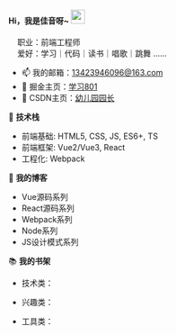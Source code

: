<!--
**jiayinya/jiayinya** is a ✨ _special_ ✨ repository because its `README.md` (this file) appears on your GitHub profile.

Here are some ideas to get you started:

- 🔭 I’m currently working on ...
- 🌱 I’m currently learning ...
- 👯 I’m looking to collaborate on ...
- 🤔 I’m looking for help with ...
- 💬 Ask me about ...
- 📫 How to reach me: ...
- 😄 Pronouns: ...
- ⚡ Fun fact: ...
-->
#### Hi，我是佳音呀~ <img src="https://media.giphy.com/media/hvRJCLFzcasrR4ia7z/giphy.gif" width="25px">
&nbsp;&nbsp;&nbsp;&nbsp;职业：前端工程师
<br />
&nbsp;&nbsp;&nbsp;&nbsp;爱好：学习｜代码｜读书｜唱歌｜跳舞 ......

- 📫 我的邮箱：[13423946096@163.com](mailto:13423946096@163.com)
- 📝 掘金主页：[学习801](https://juejin.cn/user/333853541805214/posts)
- 📝 CSDN主页：[幼儿园园长](https://blog.csdn.net/heixiuheixiu666?spm=1000.2115.3001.5343)

🌱 **技术栈**
- 前端基础: HTML5, CSS, JS, ES6+, TS
- 前端框架: Vue2/Vue3, React
- 工程化: Webpack

🧣 **我的博客**
- Vue源码系列
- React源码系列
- Webpack系列
- Node系列
- JS设计模式系列


📚 **我的书架**

- 技术类：
  
- 兴趣类：
  
- 工具类：






